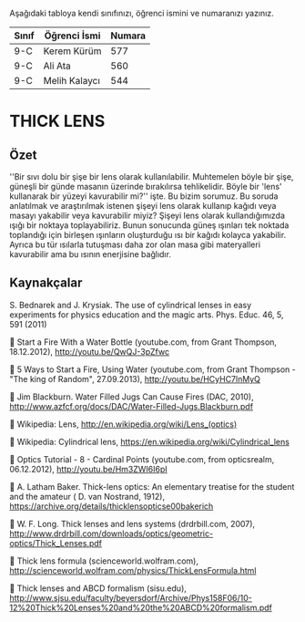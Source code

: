 

Aşağıdaki tabloya kendi sınıfınızı, öğrenci ismini ve numaranızı yazınız. 

Sınıf | Öğrenci İsmi  | Numara
-------|----------------|--------
9-C   | Kerem Kürüm| 577
9-C   | Ali Ata | 560
9-C   | Melih Kalaycı|544

#  THICK LENS
## Özet
''Bir sıvı dolu bir şişe bir lens olarak kullanılabilir. Muhtemelen böyle bir şişe, güneşli bir günde masanın üzerinde bırakılırsa tehlikelidir. Böyle bir 'lens' kullanarak bir yüzeyi kavurabilir mi?'' işte. Bu bizim sorumuz. Bu soruda anlatılmak ve araştırılmak istenen şişeyi lens olarak kullanıp kağıdı veya masayı yakabilir veya kavurabilir miyiz? Şişeyi lens olarak kullandığımızda ışığı bir noktaya toplayabiliriz. Bunun sonucunda güneş ışınları tek noktada toplandığı için birleşen ışınların oluşturduğu ısı bir kağıdı kolayca yakabilir. Ayrıca bu tür ısılarla tutuşması daha zor olan masa gibi materyalleri kavurabilir ama bu ısının enerjisine bağlıdır.     
## Kaynakçalar  
S. Bednarek and J. Krysiak. The use of cylindrical lenses in easy experiments for physics
education and the magic arts. Phys. Educ. 46, 5, 591 (2011)

 Start a Fire With a Water Bottle (youtube.com, from Grant Thompson, 18.12.2012),
http://youtu.be/QwQJ-3pZfwc

 5 Ways to Start a Fire, Using Water (youtube.com, from Grant Thompson - "The king of
Random", 27.09.2013), http://youtu.be/HCyHC7lnMyQ

 Jim Blackburn. Water Filled Jugs Can Cause Fires (DAC, 2010),
http://www.azfcf.org/docs/DAC/Water-Filled-Jugs.Blackburn.pdf

 Wikipedia: Lens, http://en.wikipedia.org/wiki/Lens_(optics)

 Wikipedia: Cylindrical lens, https://en.wikipedia.org/wiki/Cylindrical_lens

 Optics Tutorial - 8 - Cardinal Points (youtube.com, from opticsrealm, 06.12.2012),
http://youtu.be/Hm3ZWI6I6pI

 A. Latham Baker. Thick-lens optics: An elementary treatise for the student and the amateur
( D. van Nostrand, 1912), https://archive.org/details/thicklensopticse00bakerich

 W. F. Long. Thick lenses and lens systems (drdrbill.com, 2007),
http://www.drdrbill.com/downloads/optics/geometric-optics/Thick_Lenses.pdf

 Thick lens formula (scienceworld.wolfram.com),
http://scienceworld.wolfram.com/physics/ThickLensFormula.html

 Thick lenses and ABCD formalism (sisu.edu),
http://www.sjsu.edu/faculty/beyersdorf/Archive/Phys158F06/10-12%20Thick%20Lenses%20and%20the%20ABCD%20formalism.pdf

